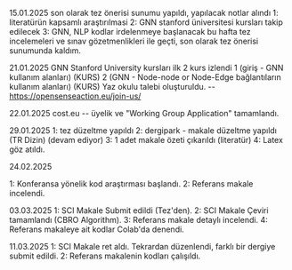 15.01.2025
son olarak tez önerisi sunumu yapıldı, yapılacak notlar alındı
1: literatürün kapsamlı araştırılmasi
2: GNN stanford üniversitesi kursları takip edilecek
3: GNN, NLP kodlar irdelenmeye başlanacak
bu hafta tez incelemeleri ve sınav gözetmenlikleri ile geçti, son olarak tez önerisi sunumunda kaldım.

21.01.2025
GNN Stanford University kursları ilk 2 kurs izlendi
1 (giriş - GNN kullanım alanları) (KURS)
2 (GNN - Node-node or Node-Edge bağlantıların kullanım alanları) (KURS)
Yaz okulu talebi oluşturuldu. -- https://opensenseaction.eu/join-us/

22.01.2025
cost.eu -- üyelik ve "Working Group Application" tamamlandı.

29.01.2025
1: tez düzeltme yapıldı
2: dergipark - makale düzeltme yapıldı (TR Dizin) (devam ediyor)
3: 1 adet makale özeti çıkarıldı (literatür)
4: Latex göz atıldı.

24.02.2025

1: Konferansa yönelik kod araştırması başlandı.
2: Referans makale incelendi.

03.03.2025
1: SCI Makale Submit edildi (Tez'den).
2: SCI Makale Çeviri tamamlandı (CBRO Algorithm).
3: Referans makale detaylı incelendi.
4: Referans makaleye ait kodlar Colab'da denendi. 

11.03.2025
1: SCI Makale ret aldı. Tekrardan düzenlendi, farklı bir dergiye submit edildi.
2: Referans makalenin kodları çalışıldı.


